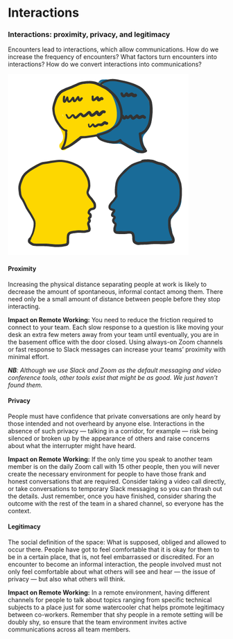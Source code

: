 # Interactions

### Interactions: proximity, privacy, and legitimacy

Encounters lead to interactions, which allow communications. How do we increase the frequency of encounters? What factors turn encounters into interactions? How do we convert interactions into communications?

![](../.gitbook/assets/knowledge_sharing_01.png)

#### Proximity

Increasing the physical distance separating people at work is likely to decrease the amount of spontaneous, informal contact among them. There need only be a small amount of distance between people before they stop interacting.

**Impact on Remote Working:** You need to reduce the friction required to connect to your team. Each slow response to a question is like moving your desk an extra few meters away from your team until eventually, you are in the basement office with the door closed. Using always-on Zoom channels or fast response to Slack messages can increase your teams’ proximity with minimal effort.

_**NB**: Although we use Slack and Zoom as the default messaging and video conference tools, other tools exist that might be as good. We just haven’t found them._

#### Privacy

People must have confidence that private conversations are only heard by those intended and not overheard by anyone else. Interactions in the absence of such privacy — talking in a corridor, for example — risk being silenced or broken up by the appearance of others and raise concerns about what the interrupter might have heard.

**Impact on Remote Working:** If the only time you speak to another team member is on the daily Zoom call with 15 other people, then you will never create the necessary environment for people to have those frank and honest conversations that are required. Consider taking a video call directly, or take conversations to temporary Slack messaging so you can thrash out the details. Just remember, once you have finished, consider sharing the outcome with the rest of the team in a shared channel, so everyone has the context.

#### Legitimacy

The social definition of the space: What is supposed, obliged and allowed to occur there. People have got to feel comfortable that it is okay for them to be in a certain place, that is, not feel embarrassed or discredited. For an encounter to become an informal interaction, the people involved must not only feel comfortable about what others will see and hear — the issue of privacy — but also what others will think.

**Impact on Remote Working:** In a remote environment, having different channels for people to talk about topics ranging from specific technical subjects to a place just for some watercooler chat helps promote legitimacy between co-workers. Remember that shy people in a remote setting will be doubly shy, so ensure that the team environment invites active communications across all team members.


